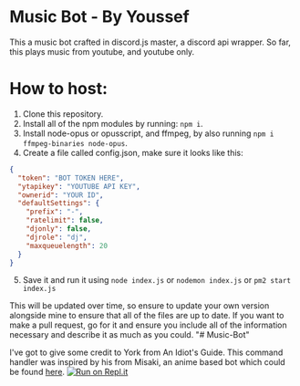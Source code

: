 # Music Bot - By Youssef

This a music bot crafted in discord.js master, a discord api wrapper. So far, this plays music from youtube, and youtube only. 

# How to host:

1. Clone this repository.
2. Install all of the npm modules by running: `npm i`.
3. Install node-opus or opusscript, and ffmpeg, by also running `npm i ffmpeg-binaries node-opus`.
4. Create a file called config.json, make sure it looks like this:

```json
{
  "token": "BOT TOKEN HERE",
  "ytapikey": "YOUTUBE API KEY",
  "ownerid": "YOUR ID",
  "defaultSettings": {
    "prefix": "-",
    "ratelimit": false,
    "djonly": false,
    "djrole": "dj",
    "maxqueuelength": 20
  }
}
```
5. Save it and run it using `node index.js` or `nodemon index.js` or `pm2 start index.js`

This will be updated over time, so ensure to update your own version alongside mine to ensure that all of the files are up to date. If you want to make a pull request, go for it and ensure you include all of the information necessary and describe it as much as you could. "# Music-Bot" 

I've got to give some credit to York from An Idiot's Guide. This command handler was inspired by his from Misaki, an anime based bot which could be found [here](https://github.com/NotAWeebDev/Misaki).
[![Run on Repl.it](https://repl.it/badge/github/mazinmo/Music-Bot)](https://repl.it/github/mazinmo/Music-Bot)